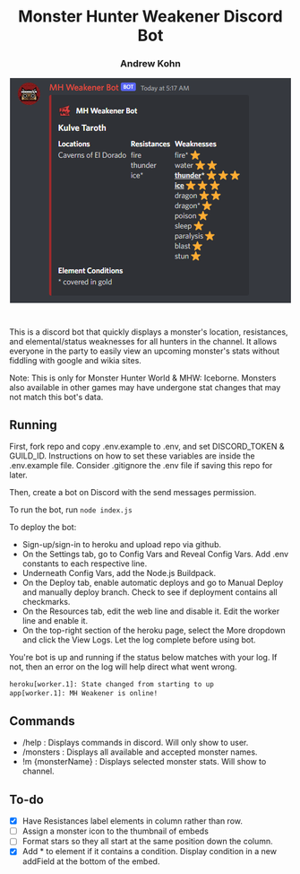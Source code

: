 <div align="center"><h1>Monster Hunter Weakener Discord Bot</h1></div>

<div align="center"><h3>Andrew Kohn</h3></div>

<div align="center"><img src="./assets/bot_example.png" /></div>

#

This is a discord bot that quickly displays a monster's location, resistances, and elemental/status weaknesses for all hunters in the channel. It allows everyone in the party to easily view an upcoming monster's stats without fiddling with google and wikia sites.

Note: This is only for Monster Hunter World & MHW: Iceborne. Monsters also available in other games may have undergone stat changes that may not match this bot's data.

## Running

First, fork repo and copy .env.example to .env, and set DISCORD_TOKEN & GUILD_ID. Instructions on how to set these variables are inside the .env.example file. Consider .gitignore the .env file if saving this repo for later.

Then, create a bot on Discord with the send messages permission.

<p>To run the bot, run <code>node index.js</code></p>

To deploy the bot:

- Sign-up/sign-in to heroku and upload repo via github.
- On the Settings tab, go to Config Vars and Reveal Config Vars. Add .env constants to each respective line.
- Underneath Config Vars, add the Node.js Buildpack.
- On the Deploy tab, enable automatic deploys and go to Manual Deploy and manually deploy branch. Check to see if deployment contains all checkmarks.
- On the Resources tab, edit the web line and disable it. Edit the worker line and enable it.
- On the top-right section of the heroku page, select the More dropdown and click the View Logs. Let the log complete before using bot.

You're bot is up and running if the status below matches with your log. If not, then an error on the log will help direct what went wrong.

```
heroku[worker.1]: State changed from starting to up
app[worker.1]: MH Weakener is online!
```

## Commands

- /help : Displays commands in discord. Will only show to user.
- /monsters : Displays all available and accepted monster names.
- !m {monsterName} : Displays selected monster stats. Will show to channel.

## To-do

- [x] Have Resistances label elements in column rather than row.
- [ ] Assign a monster icon to the thumbnail of embeds
- [ ] Format stars so they all start at the same position down the column.
- [x] Add \* to element if it contains a condition. Display condition in a new addField at the bottom of the embed.
